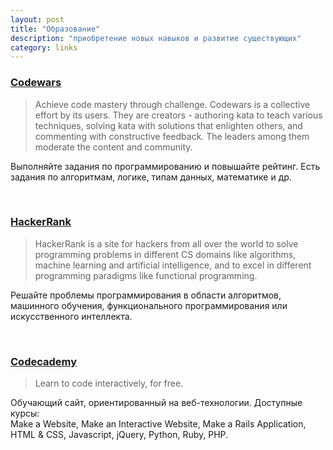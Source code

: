 ```yaml
---
layout: post
title: "Образование"
description: "приобретение новых навыков и развитие существующих"
category: links
---
```


### [Codewars](http://www.codewars.com/)
> Achieve code mastery through challenge.
> Codewars is a collective effort by its users. They are creators - authoring kata to teach various techniques, solving kata with solutions that enlighten others, and commenting with constructive feedback. The leaders among them moderate the content and community.

Выполняйте задания по программированию и повышайте рейтинг.
Есть задания по алгоритмам, логике, типам данных, математике и др.

<br>

### [HackerRank](https://www.hackerrank.com)
> HackerRank is a site for hackers from all over the world to solve programming problems in different CS domains like algorithms, machine learning and artificial intelligence, and to excel in different programming paradigms like functional programming.

Решайте проблемы программирования в области алгоритмов, машинного обучения, функционального программирования или искусственного интеллекта.

<br>

### [Codecademy](http://www.codecademy.com/)
> Learn to code interactively, for free.

Обучающий сайт, ориентированный на веб-технологии. Доступные курсы:  
Make a Website, Make an Interactive Website, Make a Rails Application, HTML & CSS, Javascript, jQuery, Python, Ruby, PHP.

<br>